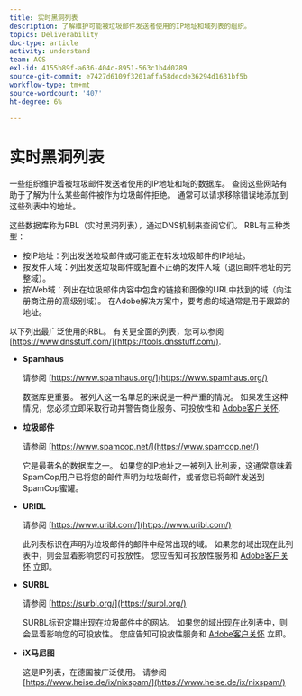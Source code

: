 ```yaml
---
title: 实时黑洞列表
description: 了解维护可能被垃圾邮件发送者使用的IP地址和域列表的组织。
topics: Deliverability
doc-type: article
activity: understand
team: ACS
exl-id: 4155b89f-a636-404c-8951-563c1b4d0289
source-git-commit: e7427d6109f3201affa58decde36294d1631bf5b
workflow-type: tm+mt
source-wordcount: '407'
ht-degree: 6%

---
```


# 实时黑洞列表

一些组织维护着被垃圾邮件发送者使用的IP地址和域的数据库。 查阅这些网站有助于了解为什么某些邮件被作为垃圾邮件拒绝。 通常可以请求移除错误地添加到这些列表中的地址。

这些数据库称为RBL（实时黑洞列表），通过DNS机制来查阅它们。 RBL有三种类型：

* 按IP地址：列出发送垃圾邮件或可能正在转发垃圾邮件的IP地址。
* 按发件人域：列出发送垃圾邮件或配置不正确的发件人域（退回邮件地址的完整域）。
* 按Web域：列出在垃圾邮件内容中包含的链接和图像的URL中找到的域（向注册商注册的高级别域）。 在Adobe解决方案中，要考虑的域通常是用于跟踪的地址。

以下列出最广泛使用的RBL。 有关更全面的列表，您可以参阅 [https://www.dnsstuff.com/](https://tools.dnsstuff.com/).

* **Spamhaus**

   请参阅 [https://www.spamhaus.org/](https://www.spamhaus.org/)

   数据库更重要。 被列入这一名单总的来说是一种严重的情况。 如果发生这种情况，您必须立即采取行动并警告商业服务、可投放性和 [Adobe客户关怀](https://helpx.adobe.com/enterprise/admin-guide.html/enterprise/using/support-for-experience-cloud.ug.html).

* **垃圾邮件**

   请参阅 [https://www.spamcop.net/](https://www.spamcop.net/)

   它是最著名的数据库之一。 如果您的IP地址之一被列入此列表，这通常意味着SpamCop用户已将您的邮件声明为垃圾邮件，或者您已将邮件发送到SpamCop蜜罐。

* **URIBL**

   请参阅 [https://www.uribl.com/](https://www.uribl.com/)

   此列表标识在声明为垃圾邮件的邮件中经常出现的域。 如果您的域出现在此列表中，则会显着影响您的可投放性。 您应告知可投放性服务和 [Adobe客户关怀](https://helpx.adobe.com/enterprise/admin-guide.html/enterprise/using/support-for-experience-cloud.ug.html) 立即。

* **SURBL**

   请参阅 [https://surbl.org/](https://surbl.org/)

   SURBL标识定期出现在垃圾邮件中的网站。 如果您的域出现在此列表中，则会显着影响您的可投放性。 您应告知可投放性服务和 [Adobe客户关怀](https://helpx.adobe.com/enterprise/admin-guide.html/enterprise/using/support-for-experience-cloud.ug.html) 立即。

* **iX马尼图**

   这是IP列表，在德国被广泛使用。 请参阅 [https://www.heise.de/ix/nixspam/](https://www.heise.de/ix/nixspam/)

<!--* SORBS

  [https://www.nl.sorbs.net](https://www.nl.sorbs.net) compiles a list of IP addresses that are reputed to be dynamic IP address (i.e. attributed temporarily to ISP subscribers) or "open relay" addresses. Certain domains check whether the IP address of a sender is not listed on this site before accepting email. Checking the IP addresses on this site can prove useful.-->
